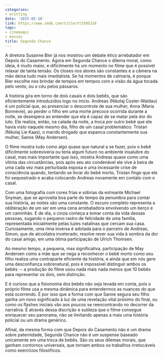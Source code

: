 ```yaml
---
categories:
- writting
date: '2015-05-10'
link: https://www.imdb.com/title/tt3305316
tags:
- cinemaqui
- movies
title: Segunda Chance
---
```


A diretora Susanne Bier já nos mostrou um debate ético arrebatador em Depois do Casamento. Agora em Segunda Chance o dilema moral, como ideia, é muito maior, e dificilmente há um momento no filme que é possível relaxar de tanta tensão. Os closes nos atores são constantes e a câmera na mão deixa tudo mais imediatista. Se há momentos de calmaria, é porque Bier escolhe nos brindar de tempos em tempos com a visão da água tocada pelo vento, ou o céu pelos pássaros.

A história gira em torno de dois casais e dois bebês, que são eficientemente introduzidos logo no início. Andreas (Nikolaj Coster-Waldau) é um policial que, ao presenciar o descontrole de sua mulher, Anna (Maria Bonnevie), ao perder o filho em uma morte precoce ocorrida durante a noite, se desespera ao entender que ela é capaz de se matar pela dor do luto. Ele realiza, então, na calada da noite, a troca por outro bebê que ele havia visto naquele mesmo dia, filho de um casal problemático: Tristan (Nikolaj Lie Kaas), o marido drogado que espanca constantemente sua mulher, Sanne (May Andersen).

O filme mostra tudo como algo quase que natural a se fazer, pois o bebê dificilmente sobreviveria ou teria algum futuro no ambiente insalubre do casal, mas mais importante que isso, mostra Andreas quase como uma vítima das circustâncias, pois após seu ato condenável ele vive à beira de uma cada vez mais perturbada esposa e uma incessante crise de consciência quando, tentando se livrar do bebê morto, Tristan finge que ele foi sequestrado e acaba colocando Andreas novamente em contato com o casal.

Com uma fotografia com cores frias e sóbrias da estreante Michael Snyman, que se aproveita boa parte do tempo da penumbra para contar sua história, as noites são uma constante. O escuro completo representa a obliteração de um ser em uma cena arrebatadora envolvendo um berço e um caminhão. E de dia, o cinza começa a tomar conta da vida dessas pessoas, sugando o pequeno rastro de felicidade de uma família, representada inicialmente pelas luzes natalinas que cercam sua casa. Curiosamente, uma rima inversa é adotada para o parceiro de Andreas, Simon, que de alcoólatra inveterado, resolve rever sua vida à sombra da dor do casal amigo, em uma ótima participação de Ulrich Thomsen.

Ao mesmo tempo, a pequena, mas significativa, participação de May Andersen como a mãe que se nega a reconhecer o bebê morto como seu filho realiza uma contraparte eficiente da história, e ainda que em nós gere uma desconfiança sobrenatural, pois é impossível distinguir ambos os bebês -- a produção do filme usou nada mais nada menos que 10 bebês para representar os dois, sem distinção.

E é curioso que a fisionomia dos bebês não seja levada em conta, pois o próprio filme usa a mesma dinâmica para entendermos as nuances do que está ocorrendo. É por isso que a forma com que Sanne segura seu filho ganha um novo significado à luz de uma revelação vital próximo do final, ou como os flashes iniciais vão aos poucos se reencontrando no decorrer da narrativa. É através dessa discrição e sutileza que o filme consegue enriquecer seu panorama, não se limitando apenas a mais uma história policial ou um drama genérico.

Afinal, da mesma forma com que Depois do Casamento não é um drama sobre paternidade, Segunda Chance não é um suspense baseado unicamente em uma troca de bebês. São os seus dilemas morais, que ganham contornos universais, que tornam ambos os trabalhos irretocáveis como exercícios filosóficos.
